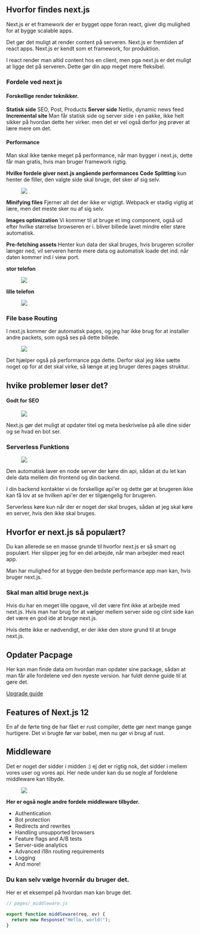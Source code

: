 ## Hvorfor findes next.js

Next.js er et framework der er bygget oppe foran react, giver dig mulighed for at bygge scalable apps.

Det gør det muligt at render content på serveren.
Next.js er fremtiden af react apps.
Next.js er kendt som et framework, for produktion.

I react render man altid content hos en client, men pga next.js er det muligt at ligge det på serveren. Dette gør din app meget mere fleksibel.

### Fordele ved next js

#### Forskellige render teknikker.

**Statisk side**
SEO, Post, Products
**Server side**
Netlix, dynamic news feed
**Incremental site**
Man får statisk side og server side i en pakke, ikke helt sikker på hvordan dette her virker. men det er vel også derfor jeg prøver at lære mere om det.

#### Performance

Man skal ikke tænke meget på performance, når man bygger i next.js, dette får man gratis, hvis man bruger framework rigtig.

**Hvilke fordele giver next.js angående performances**
**Code Splitting**
kun henter de filler, den valgte side skal bruge, det sker af sig selv.

<figure><img src="README-Images/Performance.png"></figure>

**Minifying files**
Fjerner alt det der ikke er vigtigt.
Webpack er stadig vigtig at lære, men det meste sker nu af sig selv.

**Images optimization**
Vi kommer til at bruge et img component, også ud efter hvilke størrelse browseren er i. bliver billede lavet mindre eller støre automatisk.

**Pre-fetching assets**
Henter kun data der skal bruges, hvis brugeren scroller længer ned, vil serveren hente mere data og automatisk loade det ind. når daten kommer ind i view port.

**stor telefon**

<figure><img src="README-Images/BigPhone.png"></figure>

**lille telefon**

<figure><img src="README-Images/SmallPhone.png"></figure>

### File base Routing

I next.js kommer der automatisk pages, og jeg har ikke brug for at installer andre packets, som også ses på dette billede.

<figure><img src="README-Images/FileBaseRouting.png"></figure>

Det hjælper også på performance pga dette. Derfor skal jeg ikke sætte noget op for at det skal virke, så længe at jeg bruger deres pages struktur.

## hvike problemer løser det?

#### Godt for SEO

<figure><img src="README-Images/SEO.png"></figure>

Next.js gør det muligt at opdater titel og meta beskrivelse på alle dine sider og se hvad en bot ser.

### Serverless Funktions

<figure><img src="README-Images/ServerlessFunctions.png"></figure>

Den automatisk laver en node server der køre din api, sådan at du let kan dele data mellem din frontend og din backend.

I din backend kontakter vi de forskellige api'er og dette gør at brugeren ikke kan få lov at se hvilken api'er der er tilgængelig for brugeren.

Serverless køre kun når der er noget der skal bruges, sådan at jeg skal køre en server, hvis den ikke skal bruges.

## Hvorfor er next.js så populært?

Du kan allerede se en masse grunde til hvorfor next.js er så smart og populært. Her slipper jeg for en del arbejde, når man arbejder med react app.

Man har mulighed for at bygge den bedste performance app man kan, hvis bruger next.js.

### Skal man altid bruge next.js

Hvis du har en meget lille opgave, vil det være fint ikke at arbejde med next.js. Hvis man har brug for at vælger mellem server side og clint side kan det være en god ide at bruge next.js.

Hvis dette ikke er nødvendigt, er der ikke den store grund til at bruge next.js.

## Opdater Pacpage

Her kan man finde data om hvordan man opdater sine package, sådan at man får alle fordelene ved den nyeste version.
har fuldt denne guide til at gøre det.

<a href="https://nextjs.org/docs/upgrading" >Upgrade guide </a>

## Features of Next.js 12

En af de førte ting de har fået er rust compiler, dette gør next mange gange hurtigere.
Det vi brugte før var babel, men nu gør vi brug af rust.

## Middleware

Det er noget der sidder i midden :) ej det er rigtig nok, det sidder i mellem vores user og vores api.
Her nede under kan du se nogle af fordelene middleware kan tilbyde.

<figure><img src="README-Images/Middleware.png"></figure>

**Her er også nogle andre fordele middleware tilbyder.**

- Authentication
- Bot protection
- Redirects and rewrites
- Handling unsupported browsers
- Feature flags and A/B tests
- Server-side analytics
- Advanced i18n routing requirements
- Logging
- And more!

### Du kan selv vælge hvornår du bruger det.

Her er et eksempel på hvordan man kan bruge det.

```js
// pages/_middleware.js

export function middleware(req, ev) {
  return new Response("Hello, world!");
}
```
